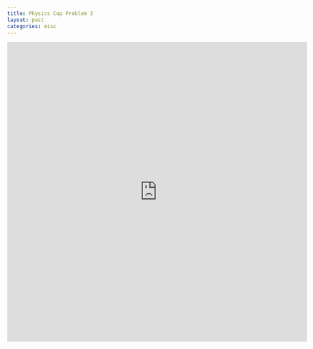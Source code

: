 ```yaml
---
title: Physics Cup Problem 3
layout: post
categories: misc
---
```


<embed src="http://iamayushanand.github.io/assets/pdfs/phycupprob3.pdf" width="700" height="700">



